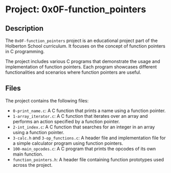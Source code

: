 # Project: 0x0F-function_pointers

## Description

The `0x0F-function_pointers` project is an educational project part of the Holberton School curriculum. It focuses on the concept of function pointers in C programming.

The project includes various C programs that demonstrate the usage and implementation of function pointers. Each program showcases different functionalities and scenarios where function pointers are useful.

## Files

The project contains the following files:

- `0-print_name.c`: A C function that prints a name using a function pointer.
- `1-array_iterator.c`: A C function that iterates over an array and performs an action specified by a function pointer.
- `2-int_index.c`: A C function that searches for an integer in an array using a function pointer.
- `3-calc.h` and `3-op_functions.c`: A header file and implementation file for a simple calculator program using function pointers.
- `100-main_opcodes.c`: A C program that prints the opcodes of its own main function.
- `function_pointers.h`: A header file containing function prototypes used across the project.
